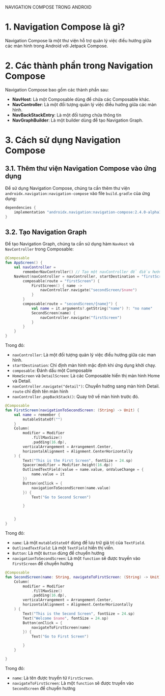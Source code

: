 NAVIGATION COMPOSE TRONG ANDROID

# 1. Navigation Compose là gì?

Navigation Compose là một thư viện hỗ trợ quản lý việc điều hướng giữa các màn hình trong Android
với Jetpack Compose.

# 2. Các thành phần trong Navigation Compose

Navigation Compose bao gồm các thành phần sau:

- **NavHost**: Là một Composable dùng để chứa các Composable khác.
- **NavController**: Là một đối tượng quản lý việc điều hướng giữa các màn hình.
- **NavBackStackEntry**: Là một đối tượng chứa thông tin
- **NavGraphBuilder**: Là một builder dùng để tạo Navigation Graph.

# 3. Cách sử dụng Navigation Compose

## 3.1. Thêm thư viện Navigation Compose vào ứng dụng

Để sử dụng Navigation Compose, chúng ta cần thêm thư viện `androidx.navigation:navigation-compose`
vào file `build.gradle` của ứng dụng:

```gradle
dependencies {
    implementation "androidx.navigation:navigation-compose:2.4.0-alpha10"
}
```

## 3.2. Tạo Navigation Graph

Để tạo Navigation Graph, chúng ta cần sử dụng hàm `NavHost` và `NavController` trong Composable:

```kotlin
@Composable
fun AppScreen() {
    val navController =
        rememberNavController() // Tạo một navController để điều hướng giữa các man hình
    NavHost(navController = navController, startDestination = "firstScreen") {
        composable(route = "firstScreen") {
            FirstScreen() { name ->
                navController.navigate("secondScreen/$name")
            }
        }
        composable(route = "secondScreen/{name}") {
            val name = it.arguments?.getString("name") ?: "no name"
            SecondScreen(name) {
                navController.navigate("firstScreen")
            }
        }
    }
}
```

Trong đó:

- `navController`: Là một đối tượng quản lý việc điều hướng giữa các man hình.
- `startDestination`: Chỉ định màn hình mặc định khi ứng dụng khởi chạy.
- `composable`: Đánh dấu một Composable
- `HomeScreen` và `DetailScreen`: Là các Composable hiển thị màn hình Home và Detail.
- `navController.navigate("detail")`: Chuyển hướng sang màn hình Detail. `route` chỉ định tên màn
  hình
- `navController.popBackStack()`: Quay trở về màn hình trước đó.

```kotlin
@Composable
fun FirstScreen(navigationToSecondScreen: (String) -> Unit) {
    val name = remember {
        mutableStateOf("")
    }
    Column(
        modifier = Modifier
            .fillMaxSize()
            .padding(16.dp),
        verticalArrangement = Arrangement.Center,
        horizontalAlignment = Alignment.CenterHorizontally
    ) {
        Text("This is the First Screen", fontSize = 24.sp)
        Spacer(modifier = Modifier.height(16.dp))
        OutlinedTextField(value = name.value, onValueChange = {
            name.value = it
        })
        Button(onClick = {
            navigationToSecondScreen(name.value)
        }) {
            Text("Go to Second Screen")

        }


    }
}
```

Trong đó:

- `name`: Là một `mutableStateOf` dùng để lưu trữ giá trị của `TextField`.
- `OutlinedTextField`: Là một `TextField` hiển thị viền.
- `Button`: Là một `Button` dùng để chuyển hướng
- `navigationToSecondScreen`: Là một `function` sẽ được truyền vào `FirstScreen` để chuyển hướng

```kotlin
@Composable
fun SecondScreen(name: String, navigateToFirstScreen: (String) -> Unit) {
    Column(
        modifier = Modifier
            .fillMaxSize()
            .padding(16.dp),
        verticalArrangement = Arrangement.Center,
        horizontalAlignment = Alignment.CenterHorizontally
    ) {
        Text("This is the Second Screen", fontSize = 24.sp)
        Text("Welcome $name", fontSize = 24.sp)
        Button(onClick = {
            navigateToFirstScreen(name)
        }) {
            Text("Go to First Screen")

        }
    }

}
```

Trong đó:

- `name`: Là tên được truyền từ `FirstScreen`.
- `navigateToFirstScreen`: Là một `function` sẽ được truyền vào `SecondScreen` để chuyển hướng